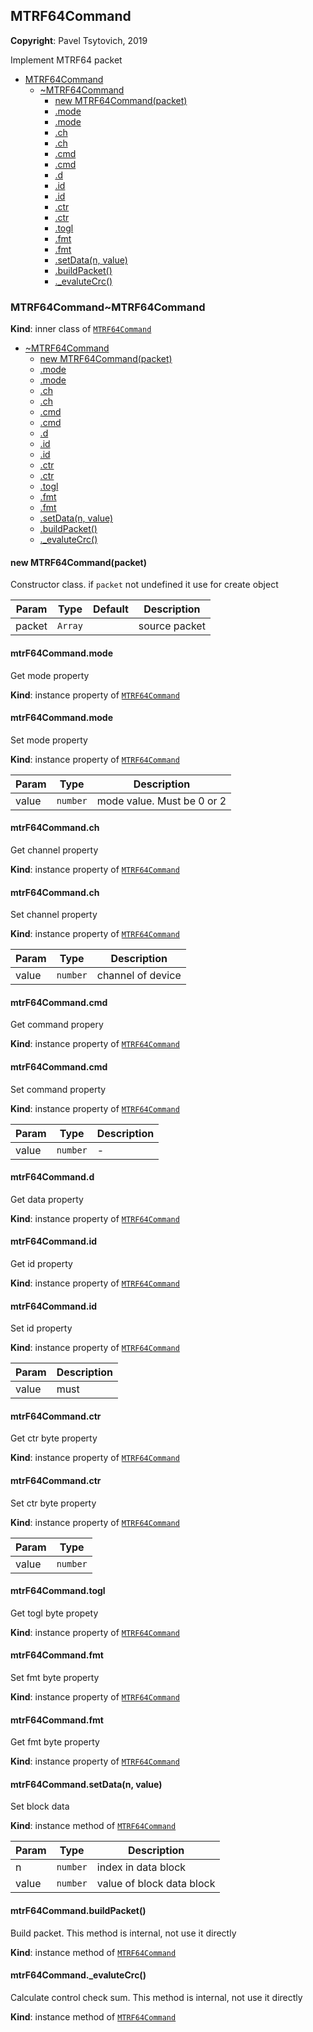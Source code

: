 <a name="module_MTRF64Command"></a>

## MTRF64Command
**Copyright**: Pavel Tsytovich, 2019

Implement MTRF64 packet  

* [MTRF64Command](#module_MTRF64Command)
    * [~MTRF64Command](#module_MTRF64Command..MTRF64Command)
        * [new MTRF64Command(packet)](#new_module_MTRF64Command..MTRF64Command_new)
        * [.mode](#module_MTRF64Command..MTRF64Command+mode)
        * [.mode](#module_MTRF64Command..MTRF64Command+mode)
        * [.ch](#module_MTRF64Command..MTRF64Command+ch)
        * [.ch](#module_MTRF64Command..MTRF64Command+ch)
        * [.cmd](#module_MTRF64Command..MTRF64Command+cmd)
        * [.cmd](#module_MTRF64Command..MTRF64Command+cmd)
        * [.d](#module_MTRF64Command..MTRF64Command+d)
        * [.id](#module_MTRF64Command..MTRF64Command+id)
        * [.id](#module_MTRF64Command..MTRF64Command+id)
        * [.ctr](#module_MTRF64Command..MTRF64Command+ctr)
        * [.ctr](#module_MTRF64Command..MTRF64Command+ctr)
        * [.togl](#module_MTRF64Command..MTRF64Command+togl)
        * [.fmt](#module_MTRF64Command..MTRF64Command+fmt)
        * [.fmt](#module_MTRF64Command..MTRF64Command+fmt)
        * [.setData(n, value)](#module_MTRF64Command..MTRF64Command+setData)
        * [.buildPacket()](#module_MTRF64Command..MTRF64Command+buildPacket)
        * [._evaluteCrc()](#module_MTRF64Command..MTRF64Command+_evaluteCrc)

<a name="module_MTRF64Command..MTRF64Command"></a>

### MTRF64Command~MTRF64Command
**Kind**: inner class of [<code>MTRF64Command</code>](#module_MTRF64Command)  

* [~MTRF64Command](#module_MTRF64Command..MTRF64Command)
    * [new MTRF64Command(packet)](#new_module_MTRF64Command..MTRF64Command_new)
    * [.mode](#module_MTRF64Command..MTRF64Command+mode)
    * [.mode](#module_MTRF64Command..MTRF64Command+mode)
    * [.ch](#module_MTRF64Command..MTRF64Command+ch)
    * [.ch](#module_MTRF64Command..MTRF64Command+ch)
    * [.cmd](#module_MTRF64Command..MTRF64Command+cmd)
    * [.cmd](#module_MTRF64Command..MTRF64Command+cmd)
    * [.d](#module_MTRF64Command..MTRF64Command+d)
    * [.id](#module_MTRF64Command..MTRF64Command+id)
    * [.id](#module_MTRF64Command..MTRF64Command+id)
    * [.ctr](#module_MTRF64Command..MTRF64Command+ctr)
    * [.ctr](#module_MTRF64Command..MTRF64Command+ctr)
    * [.togl](#module_MTRF64Command..MTRF64Command+togl)
    * [.fmt](#module_MTRF64Command..MTRF64Command+fmt)
    * [.fmt](#module_MTRF64Command..MTRF64Command+fmt)
    * [.setData(n, value)](#module_MTRF64Command..MTRF64Command+setData)
    * [.buildPacket()](#module_MTRF64Command..MTRF64Command+buildPacket)
    * [._evaluteCrc()](#module_MTRF64Command..MTRF64Command+_evaluteCrc)

<a name="new_module_MTRF64Command..MTRF64Command_new"></a>

#### new MTRF64Command(packet)
Constructor class. if `packet` not undefined it use for create object


| Param | Type | Default | Description |
| --- | --- | --- | --- |
| packet | <code>Array</code> | <code></code> | source packet |

<a name="module_MTRF64Command..MTRF64Command+mode"></a>

#### mtrF64Command.mode
Get mode property

**Kind**: instance property of [<code>MTRF64Command</code>](#module_MTRF64Command..MTRF64Command)  
<a name="module_MTRF64Command..MTRF64Command+mode"></a>

#### mtrF64Command.mode
Set mode property

**Kind**: instance property of [<code>MTRF64Command</code>](#module_MTRF64Command..MTRF64Command)  

| Param | Type | Description |
| --- | --- | --- |
| value | <code>number</code> | mode value. Must be 0 or 2 |

<a name="module_MTRF64Command..MTRF64Command+ch"></a>

#### mtrF64Command.ch
Get channel property

**Kind**: instance property of [<code>MTRF64Command</code>](#module_MTRF64Command..MTRF64Command)  
<a name="module_MTRF64Command..MTRF64Command+ch"></a>

#### mtrF64Command.ch
Set channel property

**Kind**: instance property of [<code>MTRF64Command</code>](#module_MTRF64Command..MTRF64Command)  

| Param | Type | Description |
| --- | --- | --- |
| value | <code>number</code> | channel of device |

<a name="module_MTRF64Command..MTRF64Command+cmd"></a>

#### mtrF64Command.cmd
Get command propery

**Kind**: instance property of [<code>MTRF64Command</code>](#module_MTRF64Command..MTRF64Command)  
<a name="module_MTRF64Command..MTRF64Command+cmd"></a>

#### mtrF64Command.cmd
Set command property

**Kind**: instance property of [<code>MTRF64Command</code>](#module_MTRF64Command..MTRF64Command)  

| Param | Type | Description |
| --- | --- | --- |
| value | <code>number</code> | - |

<a name="module_MTRF64Command..MTRF64Command+d"></a>

#### mtrF64Command.d
Get data property

**Kind**: instance property of [<code>MTRF64Command</code>](#module_MTRF64Command..MTRF64Command)  
<a name="module_MTRF64Command..MTRF64Command+id"></a>

#### mtrF64Command.id
Get id property

**Kind**: instance property of [<code>MTRF64Command</code>](#module_MTRF64Command..MTRF64Command)  
<a name="module_MTRF64Command..MTRF64Command+id"></a>

#### mtrF64Command.id
Set id property

**Kind**: instance property of [<code>MTRF64Command</code>](#module_MTRF64Command..MTRF64Command)  

| Param | Description |
| --- | --- |
| value | must |

<a name="module_MTRF64Command..MTRF64Command+ctr"></a>

#### mtrF64Command.ctr
Get ctr byte property

**Kind**: instance property of [<code>MTRF64Command</code>](#module_MTRF64Command..MTRF64Command)  
<a name="module_MTRF64Command..MTRF64Command+ctr"></a>

#### mtrF64Command.ctr
Set ctr byte property

**Kind**: instance property of [<code>MTRF64Command</code>](#module_MTRF64Command..MTRF64Command)  

| Param | Type |
| --- | --- |
| value | <code>number</code> | 

<a name="module_MTRF64Command..MTRF64Command+togl"></a>

#### mtrF64Command.togl
Get togl byte propety

**Kind**: instance property of [<code>MTRF64Command</code>](#module_MTRF64Command..MTRF64Command)  
<a name="module_MTRF64Command..MTRF64Command+fmt"></a>

#### mtrF64Command.fmt
Set fmt byte property

**Kind**: instance property of [<code>MTRF64Command</code>](#module_MTRF64Command..MTRF64Command)  
<a name="module_MTRF64Command..MTRF64Command+fmt"></a>

#### mtrF64Command.fmt
Get fmt byte property

**Kind**: instance property of [<code>MTRF64Command</code>](#module_MTRF64Command..MTRF64Command)  
<a name="module_MTRF64Command..MTRF64Command+setData"></a>

#### mtrF64Command.setData(n, value)
Set block data

**Kind**: instance method of [<code>MTRF64Command</code>](#module_MTRF64Command..MTRF64Command)  

| Param | Type | Description |
| --- | --- | --- |
| n | <code>number</code> | index in data block |
| value | <code>number</code> | value of block data block |

<a name="module_MTRF64Command..MTRF64Command+buildPacket"></a>

#### mtrF64Command.buildPacket()
Build packet. This method is internal, not use it directly

**Kind**: instance method of [<code>MTRF64Command</code>](#module_MTRF64Command..MTRF64Command)  
<a name="module_MTRF64Command..MTRF64Command+_evaluteCrc"></a>

#### mtrF64Command.\_evaluteCrc()
Calculate control check sum. This method is internal, not use it directly

**Kind**: instance method of [<code>MTRF64Command</code>](#module_MTRF64Command..MTRF64Command)  

